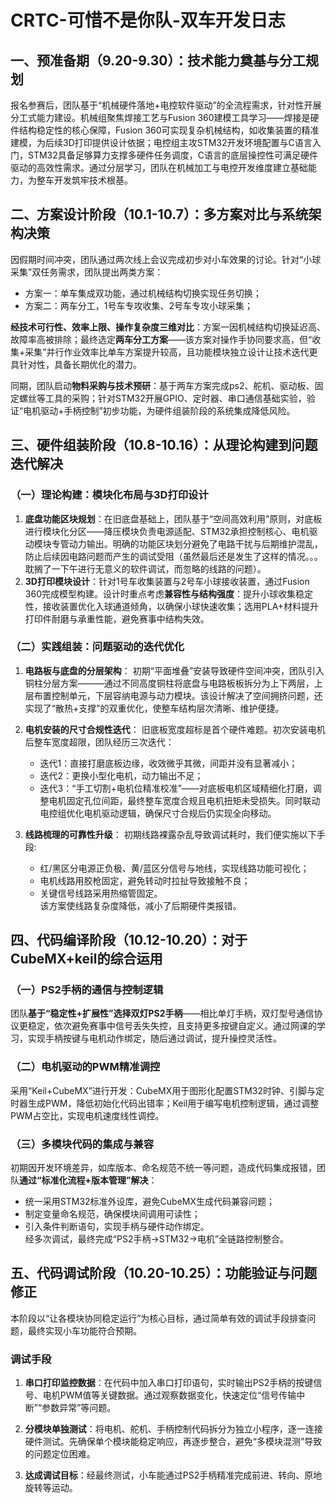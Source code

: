 # CRTC-可惜不是你队-双车开发日志

## 一、预准备期（9.20-9.30）：技术能力奠基与分工规划
报名参赛后，团队基于“机械硬件落地+电控软件驱动”的全流程需求，针对性开展分工式能力建设。机械组聚焦焊接工艺与Fusion 360建模工具学习——焊接是硬件结构稳定性的核心保障，Fusion 360可实现复杂机械结构，如收集装置的精准建模，为后续3D打印提供设计依据；电控组主攻STM32开发环境配置与C语言入门，STM32具备足够算力支撑多硬件任务调度，C语言的底层操控性可满足硬件驱动的高效性需求。通过分层学习，团队在机械加工与电控开发维度建立基础能力，为整车开发筑牢技术根基。


## 二、方案设计阶段（10.1-10.7）：多方案对比与系统架构决策
因假期时间冲突，团队通过两次线上会议完成初步对小车效果的讨论。针对“小球采集”双任务需求，团队提出两类方案：
- 方案一：单车集成双功能，通过机械结构切换实现任务切换；
- 方案二：两车分工，1号车专攻收集、2号车专攻小球采集；

**经技术可行性、效率上限、操作复杂度三维对比**：方案一因机械结构切换延迟高、故障率高被排除；最终选定**两车分工方案**——该方案对操作手协同要求高，但“收集+采集”并行作业效率比单车方案提升较高，且功能模块独立设计让技术迭代更具针对性，具备长期优化的潜力。

同期，团队启动**物料采购与技术预研**：基于两车方案完成ps2、舵机、驱动板、固定螺丝等工具的采购；针对STM32开展GPIO、定时器、串口通信基础实验，验证“电机驱动+手柄控制”初步功能，为硬件组装阶段的系统集成降低风险。


## 三、硬件组装阶段（10.8-10.16）：从理论构建到问题迭代解决
### （一）理论构建：模块化布局与3D打印设计
1. **底盘功能区块规划**：在旧底盘基础上，团队基于“空间高效利用”原则，对底板进行模块化分区——降压模块负责电源适配、STM32承担控制核心、电机驱动模块专管动力输出。明确的功能区块划分避免了电路干扰与后期维护混乱，防止后续因电路问题而产生的调试受阻（虽然最后还是发生了这样的情况。。。耽搁了一下午进行无意义的软件调试，而忽略的线路的问题）。
2. **3D打印模块设计**：针对1号车收集装置与2号车小球接收装置，通过Fusion 360完成模型构建。设计时重点考虑**兼容性与结构强度**：提升小球收集稳定性，接收装置优化入球通道倾角，以确保小球快速收集；选用PLA+材料提升打印件耐磨与承重性能，避免赛事中结构失效。


### （二）实践组装：问题驱动的迭代优化
1. **电路板与底盘的分层架构**：
   初期“平面堆叠”安装导致硬件空间冲突，团队引入铜柱分层方案———通过不同高度铜柱将底盘与电路板板拆分为上下两层，上层布置控制单元，下层容纳电源与动力模块。该设计解决了空间拥挤问题，还实现了“散热+支撑”的双重优化，使整车结构层次清晰、维护便捷。

2. **电机安装的尺寸合规性迭代**：
   旧底板宽度超标是首个硬件难题。初次安装电机后整车宽度超限，团队经历三次迭代：
   - 迭代1：直接打磨底板边缘，收效微乎其微，间距并没有显著减小；
   - 迭代2：更换小型化电机，动力输出不足；
   - 迭代3：“手工切割+电机位精准校准”——对底板电机区域精细化打磨，调整电机固定孔位间距，最终整车宽度合规且电机扭矩未受损失。同时联动电控组优化电机驱动逻辑，确保尺寸合规后仍实现全向移动。

3. **线路梳理的可靠性升级**：
   初期线路裸露杂乱导致调试耗时，我们便实施以下手段:
   - 红/黑区分电源正负极、黄/蓝区分信号与地线，实现线路功能可视化；
   - 电机线路用胶枪固定，避免转动时拉扯导致接触不良；
   - 关键信号线路采用热缩管固定。   
   该方案使线路复杂度降低，减小了后期硬件类报错。


## 四、代码编译阶段（10.12-10.20）：对于CubeMX+keil的综合运用
### （一）PS2手柄的通信与控制逻辑
团队**基于“稳定性+扩展性”选择双灯PS2手柄**——相比单灯手柄，双灯型号通信协议更稳定，依次避免赛事中信号丢失失控，且支持更多按键自定义。通过网课的学习，实现手柄按键与电机动作绑定，随后通过调试，提升操控灵活性。


### （二）电机驱动的PWM精准调控
采用“Keil+CubeMX”进行开发：CubeMX用于图形化配置STM32时钟、引脚与定时器生成PWM，降低初始化代码出错率；Keil用于编写电机控制逻辑，通过调整PWM占空比，实现电机速度线性调控。

### （三）多模块代码的集成与兼容
初期因开发环境差异，如库版本、命名规范不统一等问题，造成代码集成报错，团队**通过“标准化流程+版本管理”解决**：
- 统一采用STM32标准外设库，避免CubeMX生成代码兼容问题；
- 制定变量命名规范，确保模块间调用可读性；
- 引入条件判断语句，实现手柄与硬件动作绑定。     
经多次调试，最终完成“PS2手柄→STM32→电机”全链路控制整合。


## 五、代码调试阶段（10.20-10.25）：功能验证与问题修正  
本阶段以“让各模块协同稳定运行”为核心目标，通过简单有效的调试手段排查问题，最终实现小车功能符合预期。  


### 调试手段  
1. **串口打印监控数据**：在代码中加入串口打印语句，实时输出PS2手柄的按键信号、电机PWM值等关键数据。通过观察数据变化，快速定位“信号传输中断”“参数异常”等问题。  
2. **分模块单独测试**：将电机、舵机、手柄控制代码拆分为独立小程序，逐一连接硬件测试。先确保单个模块能稳定响应，再逐步整合，避免“多模块混测”导致的问题定位困难。  

3. **达成调试目标**：经最终测试，小车能通过PS2手柄精准完成前进、转向、原地旋转等运动。
